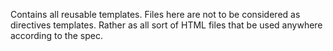 Contains all reusable templates.
Files here are not to be considered as directives templates. Rather as all sort of
HTML files that be used anywhere according to the spec.